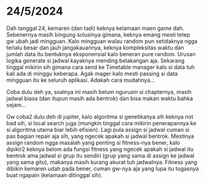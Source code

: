 # 24/5/2024

Dah tanggal 24, kemaren (dan tadi) keknya kelamaan maen game dah. Sebenernya masih bingung solusinya gimana, keknya emang mesti tetep gw ubah jadi mingguan. Kalo mingguan walau random pun setidaknya ngga terlalu besar dan jauh jangakauannya, keknya kompleksitas waktu dan jumlah data itu bentuknya eksponensial kalo beneran pure random. Urusan logika generate si jadwal kayaknya mending belakangan aja. Sekarang tinggal mikirin sih gimana cara send ke Timetable manager kalo si data tuh kali ada di minggu keberapa. Agak mager kalo mesti passing si data mingguan itu ke seluruh aplikasi. Adakah cara mudahnya...

Coba dulu deh ya, soalnya ini masih belum ngurusin si chapternya, masih jadwal biasa (dan itupun masih ada bentrok) dan bisa makan waktu bahka sejam...

Gw coba2 dulu deh di jupiter, kalo algoritma si genetikanya sih keknya not bad sih, si local search juga (mungkin tinggal cara mikirin penerapannya ke si algoritma utama biar lebih efisien). Lagi pula assign si jadwal cuman si pas bagian repair aja sih, yang ngecek apakah si jadwal bentrok. Mestinya assign random ngga masalah yang penting si fitness-nya bener, kalo dipikir2 keknya belom ada fungsi fitness yang ngecek apakah si jadwal itu bentrok ama jadwal si grup itu sendiri (grup yang sama di assign ke jadwal yang sama gitu), makanya masih kurang akurat tuh jadwalnya. Fitness yang dibikin kemaren udah pada bener, cuman gw-nya aja yang lupa itu tugasnya buat ngapain (kelamaan ditinggal sih).